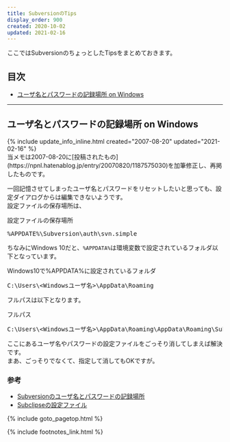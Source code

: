 ```yaml
---
title: SubversionのTips
display_order: 900
created: 2020-10-02
updated: 2021-02-16
---
```

ここではSubversionのちょっとしたTipsをまとめておきます。

## <a name="index">目次</a>

<ul id="index_ul">
<li><a href="#location-of-user-name-and-password-on-windows">ユーザ名とパスワードの記録場所 on Windows</a></li>
</ul>

* * *
## <a name="location-of-user-name-and-password-on-windows">ユーザ名とパスワードの記録場所 on Windows</a>
<div class="chapter-updated">{% include update_info_inline.html created="2007-08-20" updated="2021-02-16" %}</div>
当メモは2007-08-20に[投稿されたもの](https://npnl.hatenablog.jp/entry/20070820/1187575030)を加筆修正し、再掲したものです。

一回記憶させてしまったユーザ名とパスワードをリセットしたいと思っても、設定ダイアログからは編集できないようです。  
設定ファイルの保存場所は、

<div class="code-box">
<div class="title">設定ファイルの保存場所</div>
<pre>
%APPDATE%\Subversion\auth\svn.simple
</pre>
</div>

ちなみにWindows 10だと、`%APPDATA%`は環境変数で設定されているフォルダ以下となっています。
<div class="code-box">
<div class="title">Windows10で%APPDATA%に設定されているフォルダ</div>
<pre>
C:\Users\&lt;Windowsユーザ名&gt;\AppData\Roaming
</pre>
</div>

フルパスは以下となります。
<div class="code-box">
<div class="title">フルパス</div>
<pre>
C:\Users\&lt;Windowsユーザ名&gt;\AppData\Roaming\AppData\Roaming\Subversion\auth\svn.simple
</pre>
</div>

ここにあるユーザ名やパスワードの設定ファイルをごっそり消してしまえば解決です。  
まあ、ごっそりでなくて、指定して消してもOKですが。

### 参考
- [Subversionのユーザ名とパスワードの記録場所](https://npnl.hatenablog.jp/entry/20070820/1187575030)
- [Subclipseの設定ファイル](http://den2sn.hatenablog.com/entry/20060706/1152577127)

{% include goto_pagetop.html %}

{% include footnotes_link.html %}
